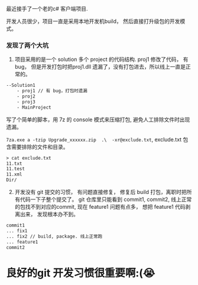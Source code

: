 最近接手了一个老的c# 客户端项目.

开发人员很少，项目一直是采用本地开发机build， 然后直接打升级包的开发模式。

### 发现了两个大坑

1. 项目采用的是一个 solution 多个 project 的代码结构. proj1 修改了代码， 有 bug， 但是开发打包时把proj1.dll 遗漏了，没有打包进去，所以线上一直是正常的。

``` bash
--Solution1
    - proj1 // 有 bug，打包时遗漏
    - proj2
    - proj3
    - MainProject
```

写了个简单的脚本，用 7z 的 console 模式来压缩打包, 避免人工排除文件时出现遗漏。

`7za.exe a -tzip Upgrade_xxxxxx.zip  .\  -xr@exclude.txt`, exclude.txt 包含需要排除的文件和目录。

``` txt
> cat exclude.txt
11.txt
11.test
11.xml
Dir/
```

2. 开发没有 git 提交的习惯， 有问题直接修复， 修复后 build 打包，离职时把所有代码一下子整个提交了。 git 仓库里只能看到 commit1, commit2,  线上正常的包找不到对应的commit, 现在 feature1 问题有点多， 想把 feature1 代码剥离出来， 发现根本办不到。

``` bash
commit1
... fix1
... fix2 // build, package. 线上正常跑
... feature1
commit2
```

**良好的git 开发习惯很重要啊:(😭**
================